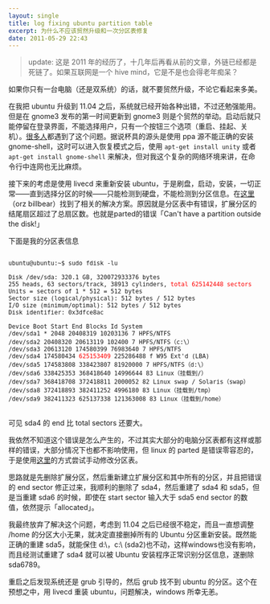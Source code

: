 ```yaml
---
layout: single
title: log fixing ubuntu partition table
excerpt: 为什么不应该贸然升级和一次分区表修复
date: 2011-05-29 22:43
---
```


> update: 这是 2011 年的经历了，十几年后再看从前的文章，外链已经都是死链了。如果互联网是一个 hive mind，它是不是也会得老年痴呆？

如果你只有一台电脑（还是双系统）的话，就不要贸然升级，不论它看起来多美。

在我把 ubuntu 升级到 11.04 之后，系统就已经开始各种出错，不过还勉强能用。但是在 gnome3 发布的第一时间更新到 gnome3 则是个贸然的举动。启动后就只能停留在登录界面，不能选择用户，只有一个按钮三个选项（重启、挂起、关机）。<a href="http://forum.Ubuntu.org.cn/viewforum.php?f=49" target="_blank">很多人</a>都遇到了这个问题。据说杯具的源头是使用 ppa 源不能正确的安装 gnome-shell，这时可以进入恢复模式之后，使用 `apt-get install unity` 或者 `apt-get install gnome-shell` 来解决，但对我这个复杂的网络环境来讲，在命令行中连网也无比麻烦。

接下来的考虑是使用 livecd 来重新安装 ubuntu，于是刷盘，启动，安装，一切正常——直到选择分区的时候——只能检测到硬盘，不能检测到分区信息。在<a href="http://forum.Ubuntu.org.cn/viewtopic.php?f=77&amp;t=194802" target="_blank">这里</a>（orz billbear）找到了相关的解决方案。原因就是分区表中有错误，扩展分区的结尾扇区超过了总扇区数。也就是parted的错误「Can't have a partition outside the disk!」

下面是我的分区表信息

<pre>
<small>
ubuntu@ubuntu:~$ sudo fdisk -lu

Disk /dev/sda: 320.1 GB, 320072933376 bytes
255 heads, 63 sectors/track, 38913 cylinders, <span style="color: #ff0000;">total 625142448 sectors</span>
Units = sectors of 1 * 512 = 512 bytes
Sector size (logical/physical): 512 bytes / 512 bytes
I/O size (minimum/optimal): 512 bytes / 512 bytes
Disk identifier: 0x3dfce8ac

Device Boot Start End Blocks Id System
/dev/sda1 * 2048 20408319 10203136 7 HPFS/NTFS
/dev/sda2 20408320 20613119 102400 7 HPFS/NTFS（c:\）
/dev/sda3 20613120 174580399 76983640 7 HPFS/NTFS
/dev/sda4 174580434 <span style="color: #ff0000;">625153409</span> 225286488 f W95 Ext'd (LBA)
/dev/sda5 174583808 338423807 81920000 7 HPFS/NTFS（d:\）
/dev/sda6 338425353 368418640 14996644 83 Linux（挂载到/）
/dev/sda7 368418708 372418811 2000052 82 Linux swap / Solaris（swap）
/dev/sda8 372418893 382411252 4996180 83 Linux（挂载到/tmp）
/dev/sda9 382411323 625137338 121363008 83 Linux（挂载到/home）
</small>
</pre>

可见 sda4 的 end 比 total sectors 还要大。

我依然不知道这个错误是怎么产生的，不过其实大部分的电脑分区表都有这样或那样的错误，大部分情况下也都不影响使用，但 linux 的 parted 是错误零容忍的，于是使用<a href="http://ubuntuforums.org/showthread.php?t=352723" target="_blank">这里</a>的方式尝试手动修改分区表。

思路就是先删除扩展分区，然后重新建立扩展分区和其中所有的分区，并且把错误的 end sector 修正过来，我顺利的删除了 sda4，然后重建了 sda4 和 sda5，但是当重建 sda6 的时候，即使在 start sector 输入大于 sda5 end sector 的数值，依然提示「allocated」。

我最终放弃了解决这个问题，考虑到 11.04 之后已经很不稳定，而且一直想调整 /home 的分区大小无果，就决定直接删掉所有的 Ubuntu 分区重新安装。既然能正确的重建 sda5，就能保住 d:\，c:\ (sda2)也不动，这样windows也没有影响，而且经测试重建了 sda4 就可以被 Ubuntu 安装程序正常识别分区信息，遂删除 sda6789。

重启之后发现系统还是 grub 引导的，然后 grub 找不到 ubuntu 的分区。这个在预想之中，用 livecd 重装 ubuntu，问题解决，windows 所幸无恙。
